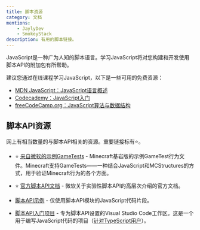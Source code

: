 ```yaml
---
title: 脚本资源
category: 文档
mentions:
    - JaylyDev
    - SmokeyStack
description: 有用的脚本链接。
---
```


JavaScript是一种广为人知的脚本语言。学习JavaScript将对您构建和开发使用脚本API的附加包有所帮助。

建议您通过在线课程学习JavaScript，以下是一些可用的免费资源：

-   [MDN JavaScript：JavaScript语言概述](https://developer.mozilla.org/en-US/docs/Web/JavaScript/Language_Overview)
-   [Codecademy：JavaScript入门](https://www.codecademy.com/learn/introduction-to-javascript)
-   [freeCodeCamp.org：JavaScript算法与数据结构](https://www.freecodecamp.org/learn/javascript-algorithms-and-data-structures/)

## 脚本API资源

网上有相当数量的与脚本API相关的资源。重要链接标有⭐。

-   ⭐ [来自微软的示例GameTests](https://github.com/microsoft/minecraft-gametests) - Minecraft基岩版的示例GameTest行为文件。Minecraft支持GameTests——一种结合JavaScript和MCStructures的方式，用于验证Minecraft行为的各个方面。

-   ⭐ [官方脚本API文档](https://learn.microsoft.com/en-us/minecraft/creator/scriptapi/) - 微软关于实验性脚本API的高层次介绍的官方文档。

-   [脚本API示例](https://github.com/JaylyDev/ScriptAPI) - 仅使用脚本API模块的JavaScript代码片段。

-   [脚本API入门项目](https://github.com/JaylyDev/scriptapi-starter) - 专为脚本API设置的Visual Studio Code工作区。这是一个用于编写JavaScript代码的项目（[针对TypeScript用户](../scripting/typescript.md#script-api)）。